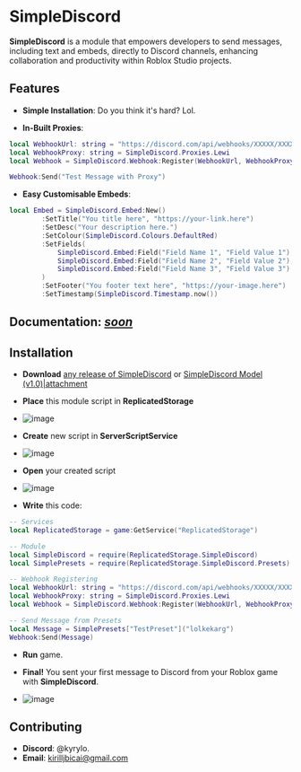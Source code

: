 # SimpleDiscord
**SimpleDiscord** is a module that empowers developers to send messages, including text and embeds, directly to Discord channels, enhancing collaboration and productivity within Roblox Studio projects.

## Features
* **Simple Installation**:
Do you think it's hard? Lol.

* **In-Built Proxies**:
```lua
local WebhookUrl: string = "https://discord.com/api/webhooks/XXXXX/XXXXX"
local WebhookProxy: string = SimpleDiscord.Proxies.Lewi
local Webhook = SimpleDiscord.Webhook:Register(WebhookUrl, WebhookProxy)

Webhook:Send("Test Message with Proxy")
```

* **Easy Customisable Embeds**:
```lua
local Embed = SimpleDiscord.Embed:New()
		:SetTitle("You title here", "https://your-link.here")
		:SetDesc("Your description here.")
		:SetColour(SimpleDiscord.Colours.DefaultRed)
		:SetFields(
			SimpleDiscord.Embed:Field("Field Name 1", "Field Value 1"),
			SimpleDiscord.Embed:Field("Field Name 2", "Field Value 2"),
			SimpleDiscord.Embed:Field("Field Name 3", "Field Value 3")
		)
		:SetFooter("You footer text here", "https://your-image.here")
		:SetTimestamp(SimpleDiscord.Timestamp.now())
```

## Documentation: [*soon*](https://github.com/KYRYLO-UA/SimpleDiscord/blob/main/README.md)

## Installation
* **Download** [any release of SimpleDiscord](https://github.com/KYRYLO-UA/SimpleDiscord/tree/main) or [SimpleDiscord Model (v1.0)|attachment](upload://1yeGrq1p1s1VITBzZpH4EDNwcwI.rbxm)

* **Place** this module script in **ReplicatedStorage**
* ![image](https://github.com/KYRYLO-UA/SimpleDiscord/assets/60113306/aa05360f-4a94-4a8c-898d-ce03b5d51dd7)

* **Create** new script in **ServerScriptService**
* ![image](https://github.com/KYRYLO-UA/SimpleDiscord/assets/60113306/f6affdbf-c6a6-4bde-9858-3d9709d7f2d8)

* **Open** your created script
* ![image](https://github.com/KYRYLO-UA/SimpleDiscord/assets/60113306/d59b000a-4f47-4ddd-a588-04afff8aa0af)

* **Write** this code:
```lua
-- Services
local ReplicatedStorage = game:GetService("ReplicatedStorage")

-- Module
local SimpleDiscord = require(ReplicatedStorage.SimpleDiscord)
local SimplePresets = require(ReplicatedStorage.SimpleDiscord.Presets)

-- Webhook Registering
local WebhookUrl: string = "https://discord.com/api/webhooks/XXXXX/XXXXX"
local WebhookProxy: string = SimpleDiscord.Proxies.Lewi
local Webhook = SimpleDiscord.Webhook:Register(WebhookUrl, WebhookProxy)

-- Send Message from Presets
local Message = SimplePresets["TestPreset"]("lolkekarg")
Webhook:Send(Message)
```
* **Run** game.

* **Final!** You sent your first message to Discord from your Roblox game with **SimpleDiscord**.
* ![image](https://github.com/KYRYLO-UA/SimpleDiscord/assets/60113306/fee81f7e-098b-436a-b4f0-10f7862fb7b5)

## Contributing
* **Discord**: @kyrylo.
* **Email**: [kirilljbicai@gmail.com](mailto:kirilljbicai@gmail.com)
